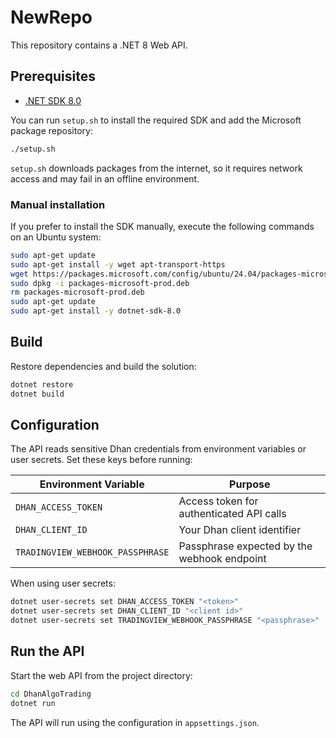 # NewRepo

This repository contains a .NET 8 Web API.

## Prerequisites

- [.NET SDK 8.0](https://dotnet.microsoft.com/)

You can run `setup.sh` to install the required SDK and add the Microsoft
package repository:

```bash
./setup.sh
```

`setup.sh` downloads packages from the internet, so it requires network access
and may fail in an offline environment.

### Manual installation

If you prefer to install the SDK manually, execute the following commands on an
Ubuntu system:

```bash
sudo apt-get update
sudo apt-get install -y wget apt-transport-https
wget https://packages.microsoft.com/config/ubuntu/24.04/packages-microsoft-prod.deb -O packages-microsoft-prod.deb
sudo dpkg -i packages-microsoft-prod.deb
rm packages-microsoft-prod.deb
sudo apt-get update
sudo apt-get install -y dotnet-sdk-8.0
```

## Build

Restore dependencies and build the solution:

```bash
dotnet restore
dotnet build
```

## Configuration

The API reads sensitive Dhan credentials from environment variables or user secrets. Set these keys before running:

| Environment Variable | Purpose |
|----------------------|---------|
| `DHAN_ACCESS_TOKEN`  | Access token for authenticated API calls |
| `DHAN_CLIENT_ID`     | Your Dhan client identifier |
| `TRADINGVIEW_WEBHOOK_PASSPHRASE` | Passphrase expected by the webhook endpoint |

When using user secrets:

```bash
dotnet user-secrets set DHAN_ACCESS_TOKEN "<token>"
dotnet user-secrets set DHAN_CLIENT_ID "<client id>"
dotnet user-secrets set TRADINGVIEW_WEBHOOK_PASSPHRASE "<passphrase>"
```

## Run the API

Start the web API from the project directory:

```bash
cd DhanAlgoTrading
dotnet run
```

The API will run using the configuration in `appsettings.json`.
